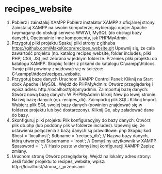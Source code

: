 # recipes_website
1. Pobierz i zainstaluj XAMPP
Pobierz instalator XAMPP z oficjalnej strony.
Zainstaluj XAMPP na swoim komputerze, wybierając opcje:
Apache (wymagany do obsługi serwera WWW),
MySQL (do obsługi bazy danych),
Opcjonalnie inne komponenty, jak PHPMyAdmin.
2. Przygotuj pliki projektu
Spakuj pliki strony z githuba https://github.com/MaksKocon/recipes_website.git
Upewnij się, że cała zawartość projektu (np. katalog recipes_website, folder includes, pliki PHP, CSS, JS) jest zebrana w jednym folderze.
Przenieś pliki projektu do katalogu XAMPP:
Skopiuj folder z plikami do katalogu C:\xampp\htdocs.
Twoje pliki powinny znajdować się w ścieżce:
C:\xampp\htdocs\recipes_website.
3. Przygotuj bazę danych
Uruchom XAMPP Control Panel:
Kliknij na Start obok Apache i MySQL.
Wejdź do PHPMyAdmin:
Otwórz przeglądarkę i wpisz adres:
http://localhost/phpmyadmin.
Zaimportuj bazę danych:
Stwórz nową bazę danych:
W PHPMyAdmin kliknij New po lewej stronie.
Nazwij bazę danych (np. recipes_db).
Zaimportuj plik SQL:
Kliknij Import.
Wybierz plik SQL swojej bazy danych (powinien znajdować się w folderze projektu lub być dostarczony).
Kliknij Go, aby załadować dane do bazy.
4. Skonfiguruj pliki projektu
Plik konfiguracyjny do bazy danych:
Otwórz plik db.php (lub podobny plik w folderze includes).
Upewnij się, że ustawienia połączenia z bazą danych są prawidłowe:
php
Skopiuj kod
$host = 'localhost';
$dbname = 'recipes_db'; // Nazwa bazy danych, którą utworzyłeś
$username = 'root';     // Domyślny użytkownik w XAMPP
$password = '';         // Hasło puste w domyślnej konfiguracji XAMPP
Zapisz zmiany.
5. Uruchom stronę
Otwórz przeglądarkę.
Wejdź na lokalny adres strony:
Jeśli folder projektu to recipes_website, wpisz:
http://localhost/strona_z_przepisami
